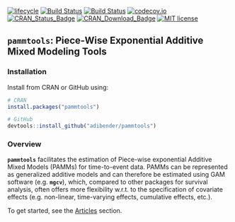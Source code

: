 [![lifecycle](https://img.shields.io/badge/lifecycle-maturing-blue.svg)](https://www.tidyverse.org/lifecycle/#maturing)
[![Build Status](https://travis-ci.org/adibender/pammtools.svg?branch=master)](https://travis-ci.org/adibender/pammtools)
[![Build Status](https://ci.appveyor.com/api/projects/status/github/adibender/pammtools?branch=master&svg=true)](https://ci.appveyor.com/project/adibender/pammtools/branch/master)
[![codecov.io](https://codecov.io/github/adibender/pammtools/coverage.svg?branch=master)](https://codecov.io/github/adibender/pammtools/branch/master)
[![CRAN\_Status\_Badge](https://www.r-pkg.org/badges/version-ago/pammtools)](https://cran.r-project.org/package=pammtools)
[![CRAN\_Download\_Badge](https://cranlogs.r-pkg.org/badges/pammtools)](https://cran.r-project.org/package=pammtools)
[![MIT license](http://img.shields.io/badge/license-MIT-brightgreen.svg)](http://opensource.org/licenses/MIT)

## `pammtools`: Piece-Wise Exponential Additive Mixed Modeling Tools

### Installation

Install from CRAN or GitHub using:

```r
# CRAN
install.packages("pammtools")

# GitHub
devtools::install_github("adibender/pammtools")
```



### Overview

**`pammtools`** facilitates the estimation of Piece-wise exponential Additive Mixed Models (PAMMs) for time-to-event data. PAMMs can be represented as generalized additive models and can therefore be estimated using GAM software (e.g. **`mgcv`**), which, compared to other packages for survival analysis, often offers more flexibility w.r.t. to the specification of covariate effects (e.g. non-linear, time-varying effects, cumulative effects, etc.).

To get started, see the [Articles](https://adibender.github.io/pammtools/articles/) section.


<!-- An overview over the packages functionality is given in

- Andreas Bender and Fabian Scheipl, 2018: "pammtools: Piece-wise exponential
Additive Mixed Modeling tools", arXiv eprint, 2018, https://arxiv.org/abs/1806.01042

For a tutorial-like introduction to PAMMs see:

  - Andreas Bender, Andreas Groll, and Fabian Scheipl. 2018. “A Generalized Additive Model Approach to Time-to-Event Analysis.” Statistical Modelling. https://doi.org/10.1177/1471082X17748083.


A general framework for the representation and estimation of cumulative effects
(or exposure-lag-response associations) is described in:

- Andreas Bender, Fabian Scheipl, Wolfgang Hartl, Andrew G Day, Helmut Küchenhoff; "Penalized estimation of complex, non-linear exposure-lag-response associations", Biostatistics, , kxy003, https://doi.org/10.1093/biostatistics/kxy003
 -->
